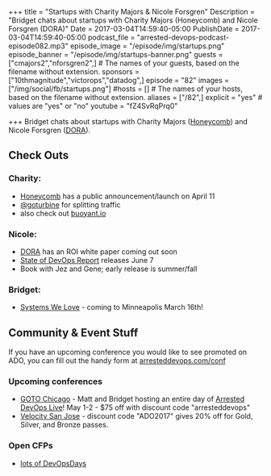 +++
title = "Startups with Charity Majors & Nicole Forsgren"
Description = "Bridget chats about startups with Charity Majors (Honeycomb) and Nicole Forsgren (DORA)"
Date = 2017-03-04T14:59:40-05:00
PublishDate = 2017-03-04T14:59:40-05:00
podcast_file = "arrested-devops-podcast-episode082.mp3"
episode_image = "/episode/img/startups.png"
episode_banner = "/episode/img/startups-banner.png"
guests = ["cmajors2","nforsgren2",] # The names of your guests, based on the filename without extension.
sponsors = ["10thmagnitude","victorops","datadog",]
episode = "82"
images = ["/img/social/fb/startups.png"]
#hosts = [] # The names of your hosts, based on the filename without extension.
aliases = ["/82",]
explicit = "yes" # values are "yes" or "no"
youtube = "fZ4SvRqPrq0"

+++
Bridget chats about startups with Charity Majors ([Honeycomb](https://honeycomb.io)) and Nicole Forsgren ([DORA](https://devops-research.com/)).


## Check Outs

### Charity: 
- [Honeycomb](https://honeycomb.io) has a public announcement/launch on April 11
- [@goturbine](http://turbinelabs.io/) for splitting traffic
- also check out [buoyant.io](https://buoyant.io/)


### Nicole: 
- [DORA](https://devops-research.com/) has an ROI white paper coming out soon
- [State of DevOps Report](https://devops-research.com/research.html) releases June 7
- Book with Jez and Gene; early release is summer/fall

### Bridget: 
- [Systems We Love](https://systemswe.love/) - coming to Minneapolis March 16th!

## Community & Event Stuff

If you have an upcoming conference you would like to see promoted on ADO, you can fill out the handy form at [arresteddevops.com/conf](https://arresteddevops.com/conf)

### Upcoming conferences

- [GOTO Chicago](https://gotochgo.com/) - Matt and Bridget hosting an entire day of [Arrested DevOps Live](https://gotochgo.com/2017/tracks/43)! May 1-2 - $75 off with discount code "arresteddevops"
- [Velocity San Jose](https://conferences.oreilly.com/velocity/vl-ca) - discount code "ADO2017" gives 20% off for Gold, Silver, and Bronze passes.

### Open CFPs

* [lots of DevOpsDays](https://devopsdays.org/speaking)
